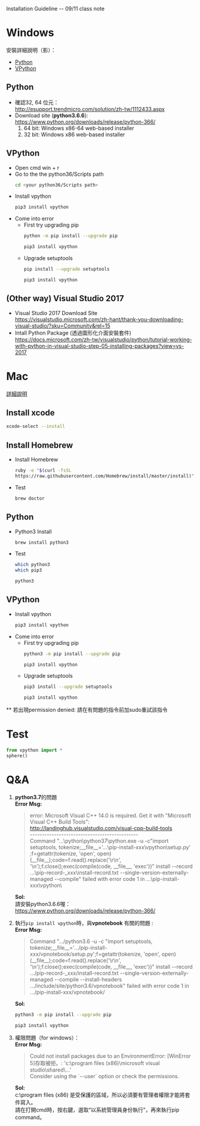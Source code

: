 Installation Guideline -- 09/11 class note 

# Windows
安裝詳細說明（影）：  
+ [Python](https://www.youtube.com/watch?v=ZFA7_sWln48)  
+ [VPython](https://www.youtube.com/watch?v=comdEwP7_Kc)
  
 ## Python
 + 確認32, 64 位元：  
 http://esupport.trendmicro.com/solution/zh-tw/1112433.aspx  
 + Download site (**python3.6.6**): https://www.python.org/downloads/release/python-366/ 
     1. 64 bit: Windows x86-64 web-based installer
     2. 32 bit: Windows x86 web-based installer

## VPython
 + Open cmd
    win + r
 + Go to the the python36/Scripts path
     ```bash
     cd <your python36/Scripts path>
     ```
 + Install vpython
    ```bash
    pip3 install vpython
    ```
 + Come into error
     + First try upgrading pip
        ```bash
        python -m pip install --upgrade pip
        
        pip3 install vpython
        ```
     + Upgrade setuptools
        ```bash
        pip install --upgrade setuptools
        
        pip3 install vpython
        ```  
## (Other way) Visual Studio 2017
+ Visual Studio 2017 Download Site  
https://visualstudio.microsoft.com/zh-hant/thank-you-downloading-visual-studio/?sku=Community&rel=15
+ Intall Python Package (透過圖形化介面安裝套件)  
https://docs.microsoft.com/zh-tw/visualstudio/python/tutorial-working-with-python-in-visual-studio-step-05-installing-packages?view=vs-2017

# Mac
[詳細說明](https://drive.google.com/file/d/1930IZ1eq2tHB8EvnrxYtdhntrOdlqyu9/view?usp=sharing)  
## Install xcode
```bash
xcode-select --install
```
## Install Homebrew
 + Install Homebrew
    ```bash
    ruby -e "$(curl -fsSL
    https://raw.githubusercontent.com/Homebrew/install/master/install)"
    ```
 + Test
    ```bash
    brew doctor
    ```
## Python
 + Python3 Install
    ```bash
    brew install python3
    ```
 + Test
    ```bash
    which python3
    which pip3
    ```
    ```bash
    python3
    ```

## VPython
 + Install vpython
    ```bash
    pip3 install vpython
    ```
 + Come into error
     + First try upgrading pip
        ```bash
        python3 -m pip install --upgrade pip
        
        pip3 install vpython
        ```
     + Upgrade setuptools
        ```bash
        pip3 install --upgrade setuptools
        
        pip3 install vpython
        ```

** 若出現permission denied: 請在有問題的指令前加sudo重試該指令

# Test
```python
from vpython import *
sphere()
```

# Q&A
1. **python3.7**的問題  
    **Error Msg:**  
    > error: Microsoft Visual C++ 14.0 is required. Get it with "Microsoft Visual C++ Build Tools": http://landinghub.visualstudio.com/visual-cpp-build-tools  
    > \---------------------------------------------  
    Command "...\python\python37\python.exe -u -c"import setuptools, tokenize;\_\_file\_\_='...\\pip-install-xxx\\vpython\\setup.py' ;f=getattr(tokenize, 'open', open)(\_\_file\_\_);code=f.read().replace('\r\n', '\n');f.close();exec(compile(code, \_\_file\_\_, 'exec'))" install --record ...\pip-record-_xxx\install-record.txt --single-version-externally-managed --compile" failed with error code 1 in ...\pip-install-xxx\vpython\
    
    **Sol:**  
    請安裝python3.6.6喔：  
https://www.python.org/downloads/release/python-366/  

2. 執行`pip install vpython`時，與**vpnotebook** 有關的問題 :  
    **Error Msg:**  
    > Command ".../python3.6 -u -c "import setuptools, tokenize;\_\_file\_\_='.../pip-install-xxx/vpnotebook/setup.py';f=getattr(tokenize, 'open', open)(\_\_file\_\_);code=f.read().replace('\r\n', '\n');f.close();exec(compile(code, \_\_file\_\_, 'exec'))" install --record .../pip-record-\_xxx/install-record.txt --single-version-externally-managed --compile --install-headers .../include/site/python3.6/vpnotebook" failed with error code 1 in .../pip-install-xxx/vpnotebook/
      
    **Sol:**  
    ```bash
    python3 -m pip install --upgrade pip

    pip3 install vpython
    ```  
3. 權限問題（for windows）：  
    **Error Msg:**  
    >Could not install packages due to an EnvironmentError: [WinError 5]存取被拒。: 'c:\\program files (x86)\\microsoft visual studio\\shared\\...'  
    Consider using the \`--user\` option or check the permissions.
      
     **Sol:**  
     c:\program files (x86) 是受保護的區域，所以必須要有管理者權限才能將套件寫入。  
     請在打開cmd時，按右鍵，選取“以系統管理員身份執行”，再來執行pip command。  